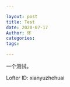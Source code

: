 ```yaml
---

layout: post
title: Test
date: 2020-07-17
Author: 怀
categories: 
tags: 

---
```


一个测试。

Lofter ID: xianyuzhehuai